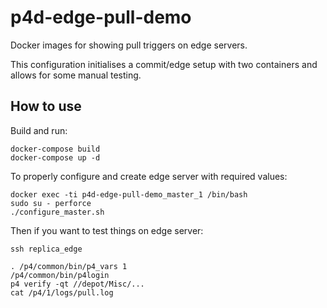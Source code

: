 # p4d-edge-pull-demo
Docker images for showing pull triggers on edge servers.

This configuration initialises a commit/edge setup with two containers and allows for some manual testing.

## How to use

Build and run:

    docker-compose build
    docker-compose up -d

To properly configure and create edge server with required values:

    docker exec -ti p4d-edge-pull-demo_master_1 /bin/bash
    sudo su - perforce
    ./configure_master.sh

Then if you want to test things on edge server:

    ssh replica_edge

    . /p4/common/bin/p4_vars 1
    /p4/common/bin/p4login
    p4 verify -qt //depot/Misc/...
    cat /p4/1/logs/pull.log
